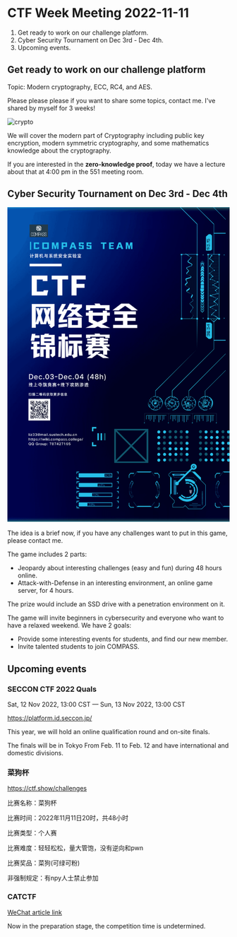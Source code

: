 # CTF Week Meeting 2022-11-11

1. Get ready to work on our challenge platform.
1. Cyber Security Tournament on Dec 3rd - Dec 4th.
1. Upcoming events.

## Get ready to work on our challenge platform

Topic: Modern cryptography, ECC, RC4, and AES.

Please please please if you want to share some topics, contact me. I've shared by myself for 3 weeks!

![crypto](https://teambi0s.gitlab.io/bi0s-wiki/crypto/img/crypto.png)

We will cover the modern part of Cryptography including public key encryption, modern symmetric cryptography, and some mathematics knowledge about the cryptography.

If you are interested in the **zero-knowledge proof**, today we have a lecture about that at 4:00 pm in the 551 meeting room.

## Cyber Security Tournament on Dec 3rd - Dec 4th

![poster](../../assets/CTF网络安全锦标赛2022.png)

The idea is a brief now, if you have any challenges want to put in this game, please contact me.

The game includes 2 parts:

* Jeopardy about interesting challenges (easy and fun) during 48 hours online.
* Attack-with-Defense in an interesting environment, an online game server, for 4 hours.

The prize would include an SSD drive with a penetration environment on it.

The game will invite beginners in cybersecurity and everyone who want to have a relaxed weekend. We have 2 goals:

* Provide some interesting events for students, and find our new member.
* Invite talented students to join COMPASS.

## Upcoming events

### SECCON CTF 2022 Quals

Sat, 12 Nov 2022, 13:00 CST — Sun, 13 Nov 2022, 13:00 CST

https://platform.id.seccon.jp/

This year, we will hold an online qualification round and on-site finals.

The finals will be in Tokyo From Feb. 11 to Feb. 12 and have international and domestic divisions.

### 菜狗杯

https://ctf.show/challenges

比赛名称：菜狗杯

比赛时间：2022年11月11日20时，共48小时

比赛类型：个人赛

比赛难度：轻轻松松，量大管饱，没有逆向和pwn

比赛奖品：菜狗(可绿可粉)

非强制规定：有npy人士禁止参加

### CATCTF

[WeChat article link](https://mp.weixin.qq.com/s?__biz=MjM5NDU3MjExNw==&mid=2247508234&idx=1&sn=4c39b2e6267e11fb8fa3c2351ff4411c&chksm=a687533091f0da268f4eeea4027d6022cf34687161a7481598fe2f09d0d723bc0f7bbdceae51&mpshare=1&scene=23&srcid=1111hs1LoYDYYLqMpGeQb5fA&sharer_sharetime=1668151357383&sharer_shareid=e090099e1f84145c26d4ec5fa4a73e51#rd)

Now in the preparation stage, the competition time is undetermined.
